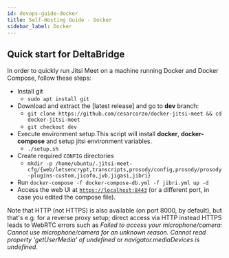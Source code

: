 ```yaml
---
id: devops-guide-docker
title: Self-Hosting Guide - Docker
sidebar_label: Docker
---
```


## Quick start for DeltaBridge

In order to quickly run Jitsi Meet on a machine running Docker and Docker Compose,
follow these steps:

* Install git
  * `sudo apt install git`
* Download and extract the [latest release] and go to **dev** branch:
  * `git clone https://github.com/cesarcorzo/docker-jitsi-meet && cd docker-jitsi-meet`
  * `git checkout dev`
* Execute environment setup.This script will install **docker**, **docker-compose** and setup jitsi environment variables.
  * `./setup.sh`
* Create required `CONFIG` directories
  * `mkdir -p /home/ubuntu/.jitsi-meet-cfg/{web/letsencrypt,transcripts,prosody/config,prosody/prosody-plugins-custom,jicofo,jvb,jigasi,jibri}`
* Run ``docker-compose -f docker-compose-db.yml -f jibri.yml up -d ``
* Access the web UI at [``https://localhost:8443``](https://localhost:8443) (or a different port, in case you edited the compose file).

Note that HTTP (not HTTPS) is also available (on port 8000, by default), but that's e.g. for a reverse proxy setup;
direct access via HTTP instead HTTPS leads to WebRTC errors such as _Failed to access your microphone/camera: Cannot use microphone/camera for an unknown reason. Cannot read property 'getUserMedia' of undefined_ or _navigator.mediaDevices is undefined_.
